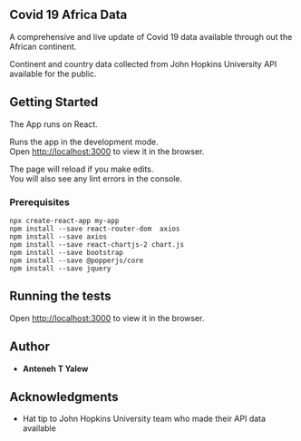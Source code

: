 ## Covid 19 Africa Data

A comprehensive and live update of Covid 19 data available through out the African continent.

Continent and country data collected from John Hopkins University API available for the public.

## Getting Started

The App runs on React.

Runs the app in the development mode.<br />
Open [http://localhost:3000](http://localhost:3000) to view it in the browser.

The page will reload if you make edits.<br />
You will also see any lint errors in the console.

### Prerequisites

```
npx create-react-app my-app
npm install --save react-router-dom  axios
npm install --save axios
npm install --save react-chartjs-2 chart.js
npm install --save bootstrap
npm install --save @popperjs/core
npm install --save jquery
```

## Running the tests

Open [http://localhost:3000](http://localhost:3000) to view it in the browser.

## Author

- **Anteneh T Yalew**

## Acknowledgments

- Hat tip to John Hopkins University team who made their API data available
